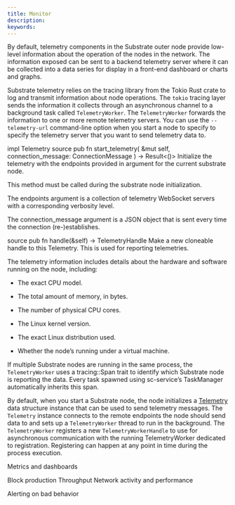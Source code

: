 ```yaml
---
title: Monitor
description:
keywords:
---
```


By default, telemetry components in the Substrate outer node provide low-level information about the operation of the nodes in the network. 
The information exposed can be sent to a backend telemetry server where it can be collected into a data series for display in a front-end dashboard or charts and graphs. 

Substrate telemetry relies on the tracing library from the Tokio Rust crate to log and transmit information about node operations.
The `tokio` tracing layer sends the information it collects through an asynchronous channel to a background task called `TelemetryWorker`.
The `TelemetryWorker` forwards the information to one or more remote telemetry servers.
You can use the `--telemetry-url` command-line option when you start a node to specify to specify the telemetry server that you want to send telemetry data to.


impl Telemetry
source
pub fn start_telemetry(
    &mut self,
    connection_message: ConnectionMessage
) -> Result<()>
Initialize the telemetry with the endpoints provided in argument for the current substrate node.

This method must be called during the substrate node initialization.

The endpoints argument is a collection of telemetry WebSocket servers with a corresponding verbosity level.

The connection_message argument is a JSON object that is sent every time the connection (re-)establishes.

source
pub fn handle(&self) -> TelemetryHandle
Make a new cloneable handle to this Telemetry. This is used for reporting telemetries.

The telemetry information includes details about the hardware and software running on the node, including:

- The exact CPU model.

- The total amount of memory, in bytes.

- The number of physical CPU cores.

- The Linux kernel version.

- The exact Linux distribution used.

- Whether the node’s running under a virtual machine.


If multiple Substrate nodes are running in the same process, the `TelemetryWorker` uses a tracing::Span trait to identify which Substrate node is reporting the data. 
Every task spawned using sc-service’s TaskManager automatically inherits this span.

By default, when you start a Substrate node, the node initializes a [Telemetry](https://paritytech.github.io/substrate/master/sc_telemetry/struct.Telemetry.html) data structure instance that can be used to send telemetry messages.
The `Telemetry` instance connects to the remote endpoints the node should send data to and sets up a `TelemetryWorker` thread to run in the background. 
The `TelemetryWorker` registers a new `TelemetryWorkerHandle` to use for asynchronous communication with the running TelemetryWorker dedicated to registration. 
Registering can happen at any point in time during the process execution.

Metrics and dashboards

Block production
Throughput
Network activity and performance

Alerting on bad behavior
